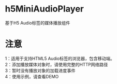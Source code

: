 # h5MiniAudioPlayer
基于H5 Audio标签的媒体播放组件

# 注意
1：适用于支持HTML5 Audio标签的浏览器，包含移动端。<br>
2：添加播放媒体对象时，请使用完整的HTTP网络路径<br>
3：暂时没有播放对象的加载进度事件<br>
4：使用示例，请查看DEMO
